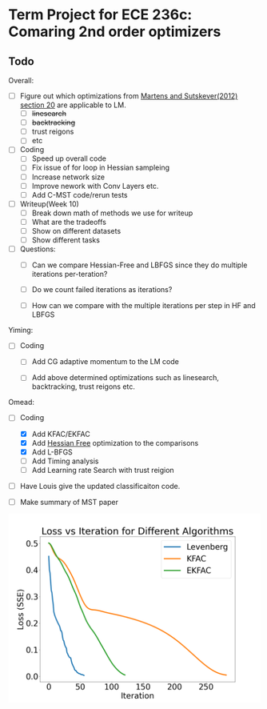 # Term Project for ECE 236c: Comaring 2nd order optimizers

## Todo
Overall: 
- [ ] Figure out which optimizations from [Martens and Sutskever(2012) section 20](https://link.springer.com/chapter/10.1007/978-3-642-35289-8_27) are applicable to LM.
     - [ ] ~~linesearch~~
     - [ ] ~~backtracking~~
     - [ ] trust reigons
     - [ ] etc  
- [ ] Coding
  - [ ] Speed up overall code 
  - [ ] Fix issue of for loop in Hessian sampleing 
  - [ ] Increase network size 
  - [ ] Improve nework with Conv Layers etc.
  - [ ] Add C-MST code/rerun tests 

- [ ] Writeup(Week 10)
  - [ ] Break down math of methods we use for writeup 
  - [ ] What are the tradeoffs 
  - [ ] Show on different datasets
  - [ ] Show different tasks
 
 - [ ] Questions: 
      - [ ] Can we compare Hessian-Free and LBFGS since they do multiple iterations per-teration?
      - [ ] Do we count failed iterations as iterations?
      - [ ] How can we compare with the multiple iterations per step in HF and LBFGS
  

Yiming:
- [ ] Coding
  - [ ] Add CG adaptive momentum to the LM code
  - [ ] Add above determined optimizations such as linesearch, backtracking, trust reigons etc. 


Omead:
- [ ] Coding
  - [x] Add KFAC/EKFAC
  - [x] Add [Hessian Free]( https://github.com/fmeirinhos/pytorch-hessianfree) optimization to the comparisons 
  - [x] Add L-BFGS
  - [ ] Add Timing analysis 
  - [ ] Add Learning rate Search with trust reigion
- [ ] Have Louis give the updated classificaiton code.
- [ ] Make summary of MST paper




![GitHub Logo](/algorithmComparison.png)
